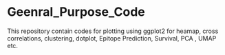 # Geenral_Purpose_Code
This repository contain codes for plotting using ggplot2 for heamap, cross correlations, clustering, dotplot, Epitope Prediction, Survival, PCA , UMAP  etc.
